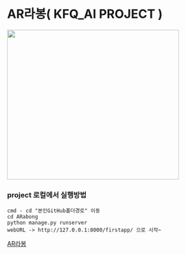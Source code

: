 # AR라봉( KFQ_AI PROJECT )
<img src="https://user-images.githubusercontent.com/78269661/132180090-24546087-d25b-4f53-9743-8278ea830700.png"  width="400" height="350">

### project 로컬에서 실행방법
```
cmd - cd "본인GitHub폴더경로" 이동
cd ARabong
python manage.py runserver
webURL -> http://127.0.0.1:8000/firstapp/ 으로 시작~
```

[AR라봉](https://prezi.com/view/boZX49NlIkgKDZIqRMpG/)

